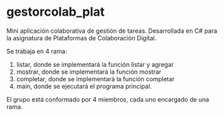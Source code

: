 # gestorcolab_plat
Mini aplicación colaborativa de gestión de tareas. Desarrollada en C# para la asignatura de Plataformas de Colaboración Digital.

Se trabaja en 4 rama:
1. listar, donde se implementará la función listar y agregar
2. mostrar, donde se implementará la función mostrar
3. completar, donde se implementará la función completar
4. main, donde se ejecutará el programa principal.

El grupo está conformado por 4 miembros, cada uno encargado de una rama.